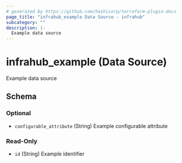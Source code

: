 ```yaml
---
# generated by https://github.com/hashicorp/terraform-plugin-docs
page_title: "infrahub_example Data Source - infrahub"
subcategory: ""
description: |-
  Example data source
---
```


# infrahub_example (Data Source)

Example data source



<!-- schema generated by tfplugindocs -->
## Schema

### Optional

- `configurable_attribute` (String) Example configurable attribute

### Read-Only

- `id` (String) Example identifier
